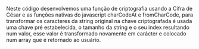 Neste código desenvolvemos uma função de criptografia usando a Cifra de César e as funções nativas do javascript charCodeAt e fromCharCode, para transformar os caracteres da string original na chave criptografada é usada uma chave pré estabelecida, o tamanho da string e o seu index resultando num valor, esse valor é transformado novamente em carácter e colocado num array que é retornado ao usuário.
